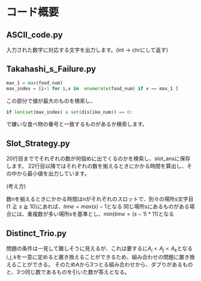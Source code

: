 # コード概要
## ASCII_code.py

入力された数字に対応する文字を出力します。(int -> chrにして返す)

## Takahashi_s_Failure.py

```python
max_1 = max(food_num)
max_index = [i+1 for i,v in  enumerate(food_num) if v == max_1 ]
```

この部分で値が最大のものを検索し、

```python
if len(set(max_index) & set(dislike_num)) == 0:
```

で嫌いな食べ物の番号と一致するものがあるか検索します。

## Slot_Strategy.py

20行目まででそれぞれの数が何個めに出でくるのかを検索し、slot_ansに保存します。
22行目以降ではそれぞれの数を揃えるときにかかる時間を算出し、その中から最小値を出力しています。

(考え方)

数nを揃えるときにかかる時間はnがそれぞれのスロットで、別々の場所s文字目($1\geqq s \geqq 10$)にあれば、$time = max(s) - 1$となる
同じ場所sにあるものがある場合には、重複数が多い場所sを基準とし、$min(time =(s - 1)*11)$となる

## Distinct_Trio.py

問題の条件は一見して難しそうに見えるが、これは要するに$A_{i}< A_{j} < A_{k}$となる$i,j,k$を一意に定めると置き換えることができるため、組み合わせの問題に置き換えることができる。
そのためAから3つとる組み合わせから、ダブりがあるものと、3つ同じ数であるものを引いた数が答えとなる。